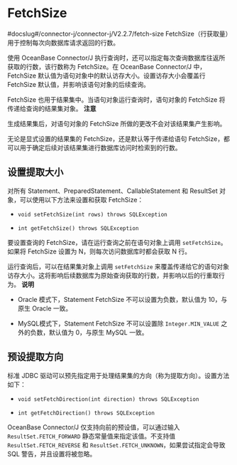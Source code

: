 FetchSize 
==============================
#docslug#/connector-j/connector-j/V2.2.7/fetch-size
FetchSize（行获取量）用于控制每次向数据库请求返回的行数。

使用 OceanBase Connector/J 执行查询时，还可以指定每次查询数据库往返所获取的行数，该行数称为 FetchSize。在 OceanBase Connector/J 中，FetchSize 默认值为语句对象中的默认访存大小。设置访存大小会覆盖行 FetchSize 默认值，并影响该语句对象的后续查询。

FetchSize 也用于结果集中。当语句对象运行查询时，语句对象的 FetchSize 将传递给查询的结果集对象。
**注意**



生成结果集后，对语句对象的 FetchSize 所做的更改不会对该结果集产生影响。

无论是显式设置的结果集的 FetchSize，还是默认等于传递给语句 FetchSize，都可以用于确定后续对该结果集进行数据库访问时检索到的行数。

设置提取大小 
------------------------

对所有 Statement、PreparedStatement、CallableStatement 和 ResultSet 对象，可以使用以下方法来设置和获取 FetchSize：

* `void setFetchSize(int rows) throws SQLException`

  

* `int getFetchSize() throws SQLException`

  




要设置查询的 FetchSize，请在运行查询之前在语句对象上调用 `setFetchSize`。如果将 FetchSize 设置为 N，则每次访问数据库时都会获取 N 行。

运行查询后，可以在结果集对象上调用 `setFetchSize` 来覆盖传递给它的语句对象访存大小。这将影响后续数据库为原始查询获取的行数，并影响以后的行重取行为。
**说明**



* Oracle 模式下，Statement FetchSize 不可以设置为负数，默认值为 10，与原生 Oracle 一致。

  

* MySQL模式下，Statement FetchSize 不可以设置除 `Integer.MIN_VALUE` 之外的负数，默认值为 0，与原生 MySQL 一致。

  




预设提取方向 
------------------------

标准 JDBC 驱动可以预先指定用于处理结果集的方向（称为提取方向）。设置方法如下：

* `void setFetchDirection(int direction) throws SQLException`

  

* `int getFetchDirection() throws SQLException`

  




OceanBase Connector/J 仅支持向前的预设值，可以通过输入 `ResultSet.FETCH_FORWARD` 静态常量值来指定该值。不支持值 `ResultSet.FETCH_REVERSE` 和 `ResultSet.FETCH_UNKNOWN`，如果尝试指定会导致 SQL 警告，并且设置将被忽略。
